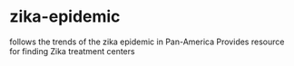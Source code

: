 # zika-epidemic
follows the trends of the zika epidemic in Pan-America
Provides resource for finding Zika treatment centers 
